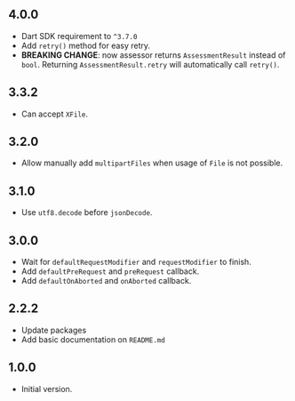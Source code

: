 ## 4.0.0

- Dart SDK requirement to `^3.7.0`
- Add `retry()` method for easy retry.
- **BREAKING CHANGE**: now assessor returns `AssessmentResult` instead of `bool`. Returning `AssessmentResult.retry` will automatically call `retry()`.

## 3.3.2

- Can accept `XFile`.

## 3.2.0

- Allow manually add `multipartFiles` when usage of `File` is not possible.

## 3.1.0

- Use `utf8.decode` before `jsonDecode`.

## 3.0.0

- Wait for `defaultRequestModifier` and `requestModifier` to finish.
- Add `defaultPreRequest` and `preRequest` callback.
- Add `defaultOnAborted` and `onAborted` callback.

## 2.2.2

- Update packages
- Add basic documentation on `README.md`

## 1.0.0

- Initial version.
